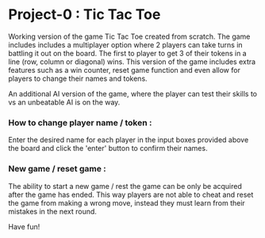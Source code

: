 # Project-0 : Tic Tac Toe

Working version of the game Tic Tac Toe created from scratch. The game includes includes a multiplayer option where 2 players can take turns in battling it out on the board. The first to player to get 3 of their tokens in a line (row, column or diagonal) wins. This version of the game includes extra features such as a win counter, reset game function and even allow for players to change their names and tokens.

An additional AI version of the game, where the player can test their skills to vs an unbeatable AI is on the way.

### How to change player name / token :

Enter the desired name for each player in the input boxes provided above the board and click the 'enter' button to confirm their names.


### New game / reset game :

The ability to start a new game / rest the game can be only be acquired after the game has ended. This way players are not able to cheat and reset the game from making a wrong move, instead they must learn from their mistakes in the next round.

Have fun!
